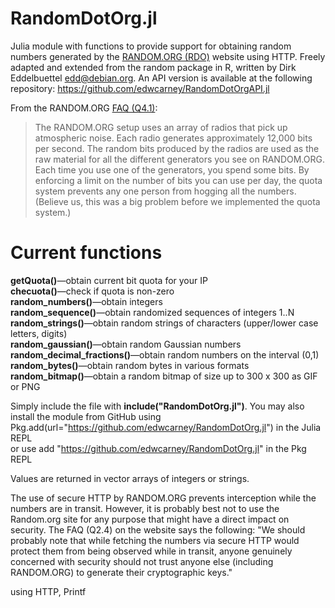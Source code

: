 # RandomDotOrg.jl

Julia module with functions to provide support for obtaining random numbers generated by the <a href="https://random.org">RANDOM.ORG (RDO)</a> website using HTTP. Freely adapted and extended from the random package in R, written by Dirk Eddelbuettel <edd@debian.org>. An API version is available at the following repository: https://github.com/edwcarney/RandomDotOrgAPI.jl

From the RANDOM.ORG <a href="https://www.random.org/faq">FAQ (Q4.1)</a>:
<blockquote>The RANDOM.ORG setup uses an array of radios that pick up atmospheric noise. Each radio generates approximately 12,000 bits per second. The random bits produced by the radios are used as the raw material for all the different generators you see on RANDOM.ORG. Each time you use one of the generators, you spend some bits. By enforcing a limit on the number of bits you can use per day, the quota system prevents any one person from hogging all the numbers. (Believe us, this was a big problem before we implemented the quota system.)</blockquote>

# Current functions
<b>getQuota()</b>&mdash;obtain current bit quota for your IP<br>
<b>checuota()</b>&mdash;check if quota is non-zero<br>
<b>random_numbers()</b>&mdash;obtain integers<br>
<b>random_sequence()</b>&mdash;obtain randomized sequences of integers 1..N<br>
<b>random_strings()</b>&mdash;obtain random strings of characters (upper/lower case letters, digits)<br>
<b>random_gaussian()</b>&mdash;obtain random Gaussian numbers<br>
<b>random_decimal_fractions()</b>&mdash;obtain random numbers on the interval (0,1)<br>
<b>random_bytes()</b>&mdash;obtain random bytes in various formats<br>
<b>random_bitmap()</b>&mdash;obtain a random bitmap of size up to 300 x 300 as GIF or PNG<br>

Simply include the file with <b>include("RandomDotOrg.jl")</b>. You may also install the module from GitHub using<br>
Pkg.add(url="https://github.com/edwcarney/RandomDotOrg.jl") in the Julia REPL<br>
or use add "https://github.com/edwcarney/RandomDotOrg.jl" in the Pkg REPL<br>

Values are returned in vector arrays of integers or strings.

The use of secure HTTP by RANDOM.ORG prevents interception while the numbers are in transit. However, it is probably best not to use the Random.org site for any purpose that might have a direct impact on security. The FAQ (Q2.4) on the website says the following: "We should probably note that while fetching the numbers via secure HTTP would protect them from being observed while in transit, anyone genuinely concerned with security should not trust anyone else (including RANDOM.ORG) to generate their cryptographic keys."

using HTTP, Printf
